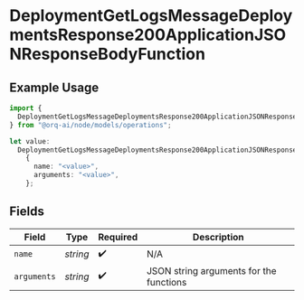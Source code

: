 # DeploymentGetLogsMessageDeploymentsResponse200ApplicationJSONResponseBodyFunction

## Example Usage

```typescript
import {
  DeploymentGetLogsMessageDeploymentsResponse200ApplicationJSONResponseBodyFunction,
} from "@orq-ai/node/models/operations";

let value:
  DeploymentGetLogsMessageDeploymentsResponse200ApplicationJSONResponseBodyFunction =
    {
      name: "<value>",
      arguments: "<value>",
    };
```

## Fields

| Field                                   | Type                                    | Required                                | Description                             |
| --------------------------------------- | --------------------------------------- | --------------------------------------- | --------------------------------------- |
| `name`                                  | *string*                                | :heavy_check_mark:                      | N/A                                     |
| `arguments`                             | *string*                                | :heavy_check_mark:                      | JSON string arguments for the functions |